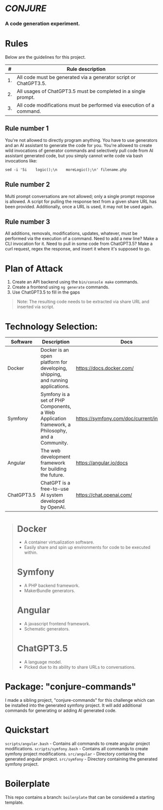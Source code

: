 # _CONJURE_

### A code generation experiment.

# Rules

Below are the guidelines for this project.

| #  | Rule description                                                     |
|----|----------------------------------------------------------------------|
| 1. | All code must be generated via a generator script or ChatGPT3.5.     |
| 2. | All usages of ChatGPT3.5 must be completed in a single prompt.       |
| 3. | All code modifications must be performed via execution of a command. |

## Rule number 1

You're not allowed to directly program anything. You have to use generators and an AI assistant to generate the code for
you. You're allowed to create wild invocations of generator commands and selectively pull code from AI assistant
generated code, but you simply cannot write code via bash invocations like:

```
sed -i '5i    logic();\n    moreLogic();\n' filename.php
```

## Rule number 2

Multi prompt conversations are not allowed; only a single prompt response is allowed. A script for pulling the response
text from a given share URL has been provided. Additionally, once a URL is used, it may not be used again.

## Rule number 3

All additions, removals, modifications, updates, whatever, must be performed via the execution of a command. Need to add
a new line? Make a CLI invocation for it. Need to pull in some code from ChatGPT3.5? Make a curl request, regex the
response, and insert it where it's supposed to go.

# Plan of Attack

1. Create an API backend using the `bin/console make` commands.
2. Create a frontend using `ng generate` commands.
3. Use ChatGPT3.5 to fill in the gaps

> Note: The resulting code needs to be extracted via share URL and inserted via script.

# Technology Selection:

| Software | Description | Docs |
| -------- | ----------- | ---- |
| Docker | Docker is an open platform for developing, shipping, and running applications. | https://docs.docker.com/ |
| Symfony | Symfony is a set of PHP Components, a Web Application framework, a Philosophy, and a Community. |  https://symfony.com/doc/current/index.html |
| Angular | The web development framework for building the future. | https://angular.io/docs |
| ChatGPT3.5 | ChatGPT is a free-to-use AI system developed by OpenAI. | https://chat.openai.com/ |

> # Docker
> - A container virtualization software.
> - Easily share and spin up environments for code to be executed within.
>
> # Symfony
> - A PHP backend framework.
> - MakerBundle generators.
>
> # Angular
> - A javascript frontend framework.
> - Schematic generators.
>
> # ChatGPT3.5
> - A language model. 
> - Picked due to its ability to share URLs to conversations.

# Package: "conjure-commands"

I made a sibling project, "conjure-commands" for this challenge which can be installed into the generated symfony project. It will add additional commands for generating or adding AI generated code.

# Quickstart

`scripts/angular.bash` - Contains all commands to create angular project modifications.
`scripts/symfony.bash` - Contains all commands to create symfony project modifications.
`src/angular` - Directory containing the generated angular project.
`src/symfony` - Directory containing the generated symfony project.

# Boilerplate

This repo contains a branch: `boilerplate` that can be considered a starting template.




